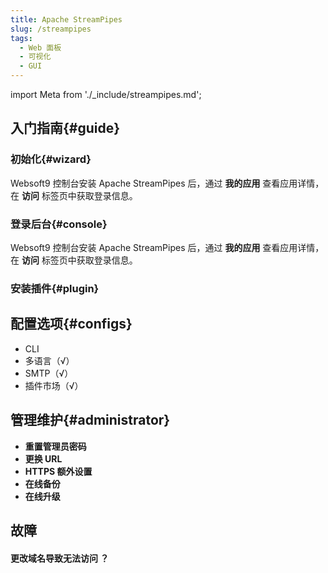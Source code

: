 ```yaml
---
title: Apache StreamPipes
slug: /streampipes
tags:
  - Web 面板
  - 可视化
  - GUI
---
```


import Meta from './_include/streampipes.md';

<Meta name="meta" />

## 入门指南{#guide}

### 初始化{#wizard}

Websoft9 控制台安装 Apache StreamPipes 后，通过 **我的应用** 查看应用详情，在 **访问** 标签页中获取登录信息。  

### 登录后台{#console}

Websoft9 控制台安装 Apache StreamPipes 后，通过 **我的应用** 查看应用详情，在 **访问** 标签页中获取登录信息。  

### 安装插件{#plugin}

## 配置选项{#configs}

- CLI
- 多语言（√）
- SMTP（√）
- 插件市场（√）

## 管理维护{#administrator}

- **重置管理员密码**
- **更换 URL**
- **HTTPS 额外设置**
- **在线备份**
- **在线升级**

## 故障

#### 更改域名导致无法访问 ？